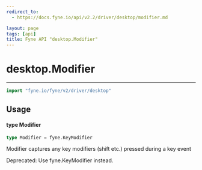 ```yaml
---
redirect_to:
  - https://docs.fyne.io/api/v2.2/driver/desktop/modifier.md

layout: page
tags: [api]
title: Fyne API "desktop.Modifier"
---
```



# desktop.Modifier
---
```go
import "fyne.io/fyne/v2/driver/desktop"
```

## Usage

#### type Modifier

```go
type Modifier = fyne.KeyModifier
```

Modifier captures any key modifiers (shift etc.) pressed during a key event


<div class="deprecated">
Deprecated: Use fyne.KeyModifier instead.</div>
